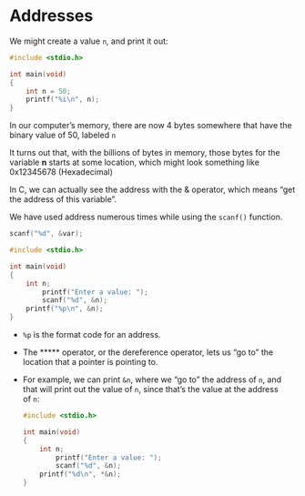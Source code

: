 # Addresses

We might create a value `n`, and print it out:

```c
#include <stdio.h>

int main(void)
{
    int n = 50;
    printf("%i\n", n);
}
```

In our computer’s memory, there are now 4 bytes somewhere that have the binary value of 50, labeled `n`

It turns out that, with the billions of bytes in memory, those bytes for the variable **n** starts at some location, which might look something like 0x12345678 (Hexadecimal)

In C, we can actually see the address with the & operator, which means “get the address of this variable”.

We have used address numerous times while using the `scanf()` function.

```c
scanf("%d", &var);
```

```c
#include <stdio.h>

int main(void)
{
    int n;
		printf("Enter a value: ");
		scanf("%d", &n);
    printf("%p\n", &n);
}
```

- `%p` is the format code for an address.
- The ***** operator, or the dereference operator, lets us “go to” the location that a pointer is pointing to.
- For example, we can print `&n`, where we “go to” the address of `n`, and that will print out the value of `n`, since that’s the value at the address of `n`:

    ```c
    #include <stdio.h>

    int main(void)
    {
        int n;
    		printf("Enter a value: ");
    		scanf("%d", &n);
        printf("%d\n", *&n);
    }
    ```